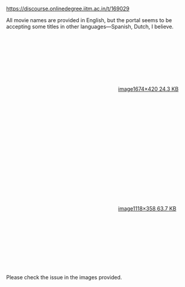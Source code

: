https://discourse.onlinedegree.iitm.ac.in/t/169029

All movie names are provided in English, but the portal seems to be accepting some titles in other languages—Spanish, Dutch, I believe.<br/>
<div class="lightbox-wrapper"><a class="lightbox" data-download-href="/uploads/short-url/s9GyFRXUbn7HQ5BvJkRzRozInGr.png?dl=1" href="https://europe1.discourse-cdn.com/flex013/uploads/iitm/original/3X/c/5/c5552e1d6f050b500b4947ddd67164847d970233.png" rel="noopener nofollow ugc" title="image"><div class="meta"><svg aria-hidden="true" class="fa d-icon d-icon-far-image svg-icon"><use href="#far-image"></use></svg><span class="filename">image</span><span class="informations">1674×420 24.3 KB</span><svg aria-hidden="true" class="fa d-icon d-icon-discourse-expand svg-icon"><use href="#discourse-expand"></use></svg></div></a></div><br/>
<div class="lightbox-wrapper"><a class="lightbox" data-download-href="/uploads/short-url/ss7mwdamNqYCnpKu9KHeZpRRnlp.png?dl=1" href="https://europe1.discourse-cdn.com/flex013/uploads/iitm/original/3X/c/7/c76a947af3edc25ba9b8be18865ae2879d31a353.png" rel="noopener nofollow ugc" title="image"><div class="meta"><svg aria-hidden="true" class="fa d-icon d-icon-far-image svg-icon"><use href="#far-image"></use></svg><span class="filename">image</span><span class="informations">1118×358 63.7 KB</span><svg aria-hidden="true" class="fa d-icon d-icon-discourse-expand svg-icon"><use href="#discourse-expand"></use></svg></div></a></div><br/>
Please check the issue in the images provided.